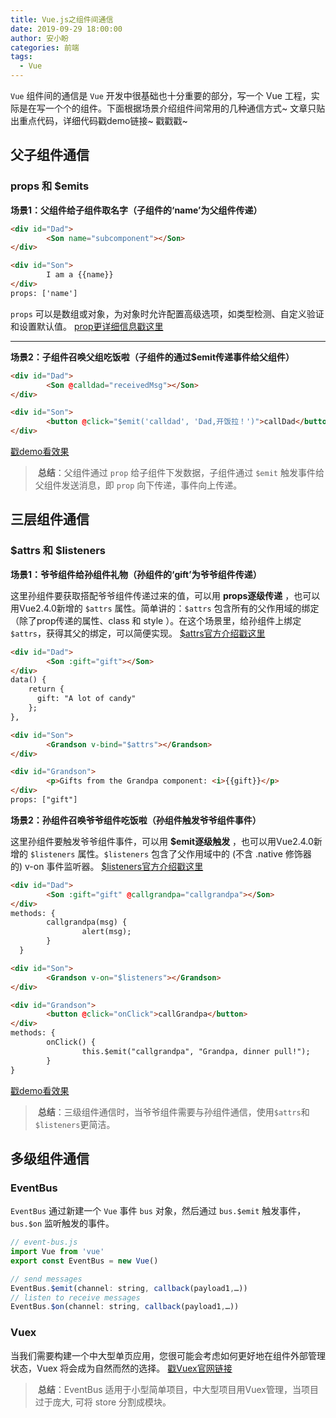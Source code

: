 ```yaml
---
title: Vue.js之组件间通信
date: 2019-09-29 18:00:00
author: 安小盼
categories: 前端
tags:
  - Vue
---
```


`Vue` 组件间的通信是 `Vue` 开发中很基础也十分重要的部分，写一个 Vue 工程，实际是在写一个个的组件。下面根据场景介绍组件间常用的几种通信方式~ 文章只贴出重点代码，详细代码戳demo链接~ 戳戳戳~
## 父子组件通信
### props 和 $emits

**场景1：父组件给子组件取名字（子组件的‘name’为父组件传递）**

```html
<div id="Dad">
        <Son name="subcomponent"></Son>
</div>
``` 
```html
<div id="Son">
        I am a {{name}}
</div>
props: ['name']
```
`props` 可以是数组或对象，为对象时允许配置高级选项，如类型检测、自定义验证和设置默认值。
[prop更详细信息戳这里](https://cn.vuejs.org/v2/guide/components-props.html)

* * *

**场景2：子组件召唤父组吃饭啦（子组件的通过$emit传递事件给父组件）**
```html
<div id="Dad">
        <Son @calldad="receivedMsg"></Son>
</div>
``` 
```html
<div id="Son">
        <button @click="$emit('calldad', 'Dad,开饭拉！')">callDad</button>
</div>
```
[戳demo看效果](https://codepen.io/axp97/pen/ZEzqJPa)

> **总结**：父组件通过 `prop` 给子组件下发数据，子组件通过 `$emit` 触发事件给父组件发送消息，即 `prop` 向下传递，事件向上传递。

## 三层组件通信
### \$attrs 和 $listeners
**场景1：爷爷组件给孙组件礼物（孙组件的‘gift’为爷爷组件传递）**

这里孙组件要获取搭配爷爷组件传递过来的值，可以用 **props逐级传递** ，也可以用Vue2.4.0新增的 `$attrs` 属性。简单讲的：`$attrs` 包含所有的父作用域的绑定（除了prop传递的属性、class 和 style ）。在这个场景里，给孙组件上绑定`$attrs`，获得其父的绑定，可以简便实现。
[$attrs官方介绍戳这里](https://cn.vuejs.org/v2/api/#vm-attrs)
```html
<div id="Dad">
        <Son :gift="gift"></Son>
</div>
data() {
    return {
      gift: "A lot of candy"
    };
},
``` 
```html
<div id="Son">
        <Grandson v-bind="$attrs"></Grandson>
</div>
``` 
```html
<div id="Grandson">
        <p>Gifts from the Grandpa component: <i>{{gift}}</p>
</div>
props: ["gift"]
```

**场景2：孙组件召唤爷爷组件吃饭啦（孙组件触发爷爷组件事件）**

这里孙组件要触发爷爷组件事件，可以用 **\$emit逐级触发** ，也可以用Vue2.4.0新增的 `$listeners` 属性。`$listeners` 包含了父作用域中的 (不含 .native 修饰器的) v-on 事件监听器。
[$listeners官方介绍戳这里](https://cn.vuejs.org/v2/api/#vm-listeners)

```html
<div id="Dad">
        <Son :gift="gift" @callgrandpa="callgrandpa"></Son>
</div>
methods: {
        callgrandpa(msg) {
                alert(msg);
        }
  }
``` 
```html
<div id="Son">
        <Grandson v-on="$listeners"></Grandson>
</div>
``` 
```html
<div id="Grandson">
        <button @click="onClick">callGrandpa</button>
</div>
methods: {
        onClick() {
                this.$emit("callgrandpa", "Grandpa, dinner pull!");
        }
}
```
[戳demo看效果](https://codepen.io/axp97/pen/RwbObQY)

> **总结**：三级组件通信时，当爷爷组件需要与孙组件通信，使用`$attrs`和`$listeners`更简洁。

## 多级组件通信
### EventBus
`EventBus` 通过新建一个 `Vue` 事件 `bus` 对象，然后通过 `bus.$emit` 触发事件，`bus.$on` 监听触发的事件。
```javascript
// event-bus.js
import Vue from 'vue'
export const EventBus = new Vue()
``` 
```javascript
// send messages
EventBus.$emit(channel: string, callback(payload1,…))
// listen to receive messages
EventBus.$on(channel: string, callback(payload1,…))
``` 
### Vuex
当我们需要构建一个中大型单页应用，您很可能会考虑如何更好地在组件外部管理状态，Vuex 将会成为自然而然的选择。
[戳Vuex官网链接](https://vuex.vuejs.org/zh/)

> **总结**：EventBus 适用于小型简单项目，中大型项目用Vuex管理，当项目过于庞大, 可将 store 分割成模块。

